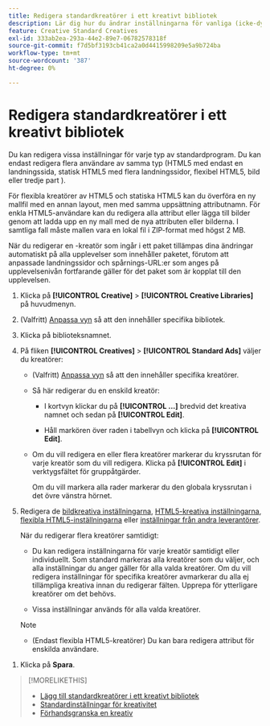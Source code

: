 ```yaml
---
title: Redigera standardkreatörer i ett kreativt bibliotek
description: Lär dig hur du ändrar inställningarna för vanliga (icke-dynamiska) kreatörer i ett kreativt bibliotek.
feature: Creative Standard Creatives
exl-id: 333ab2ea-293a-44e2-89e7-06782578318f
source-git-commit: f7d5bf3193cb41ca2a0d4415998209e5a9b724ba
workflow-type: tm+mt
source-wordcount: '387'
ht-degree: 0%

---
```


# Redigera standardkreatörer i ett kreativt bibliotek

Du kan redigera vissa inställningar för varje typ av standardprogram. Du kan endast redigera flera användare av samma typ (HTML5 med endast en landningssida, statisk HTML5 med flera landningssidor, flexibel HTML5, bild eller tredje part <!-- or creative variations -->).<!-- , or dynamic -->

För flexibla kreatörer av HTML5 och statiska HTML5 kan du överföra en ny mallfil med en annan layout, men med samma uppsättning attributnamn. För enkla HTML5-användare kan du redigera alla attribut eller lägga till bilder genom att ladda upp en ny mall med de nya attributen eller bilderna. I samtliga fall måste mallen vara en lokal fil i ZIP-format med högst 2 MB.

När du redigerar en <!-- or creative variation -->-kreatör som ingår i ett paket tillämpas dina ändringar automatiskt på alla upplevelser som innehåller paketet, förutom att anpassade landningssidor och spårnings-URL:er som anges på upplevelsenivån fortfarande gäller för det paket som är kopplat till den upplevelsen.

1. Klicka på **[!UICONTROL Creative]** > **[!UICONTROL Creative Libraries]** på huvudmenyn.

1. (Valfritt) [Anpassa vyn](/help/creative/introduction/customize-data-views.md) så att den innehåller specifika bibliotek.

1. Klicka på biblioteksnamnet.

1. På fliken **[!UICONTROL Creatives]** > **[!UICONTROL Standard Ads]** väljer du kreatörer:

   * (Valfritt) [Anpassa vyn](/help/creative/introduction/customize-data-views.md) så att den innehåller specifika kreatörer.

   * Så här redigerar du en enskild kreatör:

      * I kortvyn klickar du på **[!UICONTROL ...]** bredvid det kreativa namnet och sedan på **[!UICONTROL Edit]**.

      * Håll markören över raden i tabellvyn och klicka på **[!UICONTROL Edit]**.

   * Om du vill redigera en eller flera kreatörer markerar du kryssrutan för varje kreatör som du vill redigera. Klicka på **[!UICONTROL Edit]** i verktygsfältet för gruppåtgärder.

     Om du vill markera alla rader markerar du den globala kryssrutan i det övre vänstra hörnet.

1. Redigera de [bildkreativa inställningarna](/help/creative/creative-libraries/creative-settings-standard.md#creative-settings-image), [HTML5-kreativa inställningarna](/help/creative/creative-libraries/creative-settings-standard.md#creative-settings-html5), [flexibla HTML5-inställningarna](/help/creative/creative-libraries/creative-settings-standard.md#creative-settings-flexible-html5) eller [inställningar från andra leverantörer](/help/creative/creative-libraries/creative-settings-standard.md#creative-settings-third-party). <!-- , or [dynamic creative settings](/help/creative/creative-libraries/creative-settings-dynamic.md) -->

   När du redigerar flera kreatörer samtidigt:

   * Du kan redigera inställningarna för varje kreatör samtidigt eller individuellt. Som standard markeras alla kreatörer som du väljer, och alla inställningar du anger gäller för alla valda kreatörer. Om du vill redigera inställningar för specifika kreatörer avmarkerar du alla ej tillämpliga kreativa innan du redigerar fälten. Upprepa för ytterligare kreatörer om det behövs.

   * Vissa inställningar används för alla valda kreatörer.

   >[!NOTE]
   >
   >* (Endast flexibla HTML5-kreatörer) Du kan bara redigera attribut för enskilda användare.<!-- May never be implemented: Also, when you update the template for a parent creative with child variations, the variations are updated with any changes to the template layout, but the attribute values for the variation aren't changed. -->

<!-- Not there as of 1/16/25. If we do add it, verify the applicable ad types:   
1. (Flexible HTML5 [or third-party should be possible, but not so] creatives; optional) Once you've made your changes, click ![]() to preview the new creative. 
-->

1. Klicka på **Spara**.

<!-- Not there as of 1/16/25. If we do add it, add back in:
1. (Flexible HTML5 or third-party creatives; optional) Regenerate the thumbnail within the table view or cards view if the change isn't visible immediately.
-->

>[!MORELIKETHIS]
>
>* [Lägg till standardkreatörer i ett kreativt bibliotek](creative-add-standard.md)
>* [Standardinställningar för kreativitet](/help/creative/creative-libraries/creative-settings-standard.md)
>* [Förhandsgranska en kreativ](/help/creative/creative-libraries/creative-preview.md)
